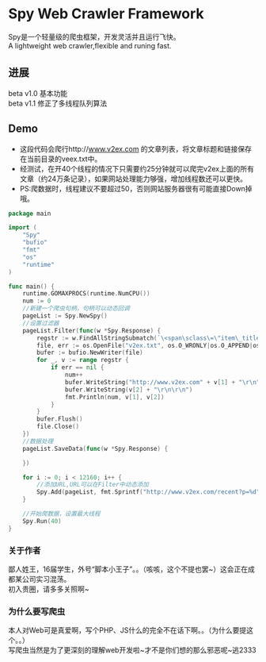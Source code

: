 # Spy Web Crawler Framework
Spy是一个轻量级的爬虫框架，开发灵活并且运行飞快。<br/>
A lightweight web crawler,flexible and runing fast.

## 进展
beta v1.0 基本功能<br/>
beta v1.1 修正了多线程队列算法

## Demo
* 这段代码会爬行http://www.v2ex.com 的文章列表，将文章标题和链接保存在当前目录的veex.txt中。<br/>
* 经测试，在开40个线程的情况下只需要约25分钟就可以爬完v2ex上面的所有文章（约24万条记录），如果网站处理能力够强，增加线程数还可以更快。<br/>
* PS:爬数据时，线程建议不要超过50，否则网站服务器很有可能直接Down掉哦。
```Go
package main

import (
	"Spy"
	"bufio"
	"fmt"
	"os"
	"runtime"
)

func main() {
	runtime.GOMAXPROCS(runtime.NumCPU())
	num := 0
	//新建一个爬虫句柄，句柄可以动态回调
	pageList := Spy.NewSpy()
	//设置过滤器
	pageList.Filter(func(w *Spy.Response) {
		regstr := w.FindAllStringSubmatch(`\<span\sclass\=\"item\_title\"\>\<a\shref\=\"([^\"]+)\"\>([^\<\>]+)\<\/a\>\<\/span\>`)
		file, err := os.OpenFile("v2ex.txt", os.O_WRONLY|os.O_APPEND|os.O_CREATE, 0666)
		bufer := bufio.NewWriter(file)
		for _, v := range regstr {
			if err == nil {
				num++
				bufer.WriteString("http://www.v2ex.com" + v[1] + "\r\n")
				bufer.WriteString(v[2] + "\r\n\r\n")
				fmt.Println(num, v[1], v[2])
			}
		}
		bufer.Flush()
		file.Close()
	})
	//数据处理
	pageList.SaveData(func(w *Spy.Response) {

	})

	for i := 0; i < 12160; i++ {
		//添加URL,URL可以在Filter中动态添加
		Spy.Add(pageList, fmt.Sprintf("http://www.v2ex.com/recent?p=%d", i), &Spy.Option{})
	}

	//开始爬数据，设置最大线程
	Spy.Run(40)
}
```
### 关于作者
鄙人姓王，16届学生，外号“脚本小王子”。。（咳咳，这个不提也罢~）这会正在成都某公司实习混荡。<br/>
初入贵圈，请多多关照啊~
### 为什么要写爬虫
本人对Web可是真爱啊，写个PHP、JS什么的完全不在话下啊。。（为什么要提这个。。）<br/>
写爬虫当然是为了更深刻的理解web开发啦~才不是你们想的那么邪恶呢~逃2333
